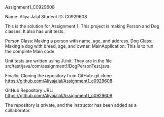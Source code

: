 Assignment1_C0929608

Name: Aliya Jalal
Student ID: C0929608

This is the solution for Assignment 1. This project is making Person and Dog classes. It also has unit tests.

Person Class: Making a person with name, age, and address.
Dog Class: Making a dog with breed, age, and owner.
MainApplication: This is to run the complete Main code.

Unit tests are written using JUnit. They are in the file src/test/java/com/assignment1/DogPersonTest.java.

Finally: 
   Cloning the repository from GitHub:
   git clone https://github.com/Aliyajalal/Assignment1_c0929608

GitHub Repository URL: https://github.com/Aliyajalal/Assignment1_c0929608

The repository is private, and the instructor has been added as a collaborator.
